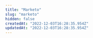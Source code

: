```yaml
---
title: "Marketo"
slug: "marketo"
hidden: false
createdAt: "2022-12-03T16:28:35.954Z"
updatedAt: "2022-12-03T16:28:35.954Z"
---
```

